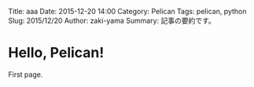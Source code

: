 Title: aaa
Date: 2015-12-20 14:00
Category: Pelican
Tags: pelican, python
Slug: 2015/12/20
Author: zaki-yama
Summary: 記事の要約です。

# Hello, Pelican!

First page.
